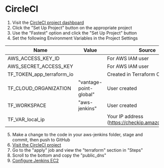 # CircleCI

1. Visit the [CircleCI project dashboard](https://app.circleci.com/projects/project-dashboard/github/vantage-point-global-technology/)
2. Click the "Set Up Project" button on the appropriate project
3. Use the "Fastest" option and click the "Set Up Project" button
4. Set the following Environment Variables in the Project Settings

| Name                      | Value                  | Source                                           |
| ------------------------- | ---------------------- | ------------------------------------------------ |
| AWS_ACCESS_KEY_ID         | <REDACTED>             | For AWS IAM user                                 |
| AWS_SECRET_ACCESS_KEY     | <REDACTED>             | For AWS IAM user                                 |
| TF_TOKEN_app_terraform_io | <REDACTED>             | Created in Terraform Cloud                       |
| TF_CLOUD_ORGANIZATION     | "vantage-point-global" | User created                                     |
| TF_WORKSPACE              | "aws-jenkins"          | User created                                     |
| TF_VAR_local_ip           | <REDACTED>             | Your IP address (https://checkip.amazonaws.com/) |

5. Make a change to the code in your aws-jenkins folder, stage and commit, then push to GitHub
6. [Visit the CircleCI project](https://app.circleci.com/pipelines/github/vantage-point-global-technology/aws-jenkins)
7. Go to the "apply" job and view the "terraform" section in "Steps"
8. Scroll to the bottom and copy the "public_dns"
9. [Configure Jenkins EC2](./JENKINS_EC2.md)